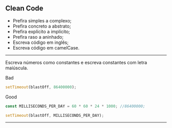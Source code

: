 ## Clean Code

- Prefira simples a complexo;
- Prefira concreto a abstrato;
- Prefira explícito a implícito;
- Prefira raso a aninhado;
- Escreva código em inglês;
- Escreva código em camelCase.

---

Escreva números como constantes e escreva constantes com letra maiúscula.

Bad

```js
setTimeout(blastOff, 86400000);
```

Good

```js
const MILLISECONDS_PER_DAY = 60 * 60 * 24 * 1000; //86400000;

setTimeout(blastOff, MILLISECONDS_PER_DAY);
```

---
